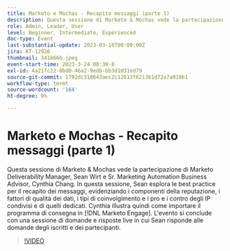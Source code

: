 ```yaml
---
title: Marketo e Mochas - Recapito messaggi (parte 1)
description: Questa sessione di Marketo & Mochas vede la partecipazione di Marketo Deliverability Manager, Sean Wirt e Sr. Marketing Automation Business Advisor, Cynthia Chang. In questa sessione, Sean esplora le best practice per il recapito dei messaggi, evidenziando i componenti della reputazione, i fattori di qualità dei dati, i tipi di coinvolgimento e i pro e i contro degli IP condivisi e di quelli dedicati. Cynthia illustra quindi come importare il programma di consegna in [!DNL Marketo Engage]. L'evento si conclude con una sessione di domande e risposte live in cui Sean risponde alle domande degli iscritti e dei partecipanti.
role: Admin, Leader, User
level: Beginner, Intermediate, Experienced
doc-type: Event
last-substantial-update: 2023-03-16T00:00:00Z
jira: KT-12926
thumbnail: 3416666.jpeg
event-start-time: 2023-3-24 08:30-8
exl-id: 4a21fc22-0bd0-46a2-9edb-bb3d1031ed79
source-git-commit: 1792dc318643aec2c12613f621361d72a7a918b1
workflow-type: tm+mt
source-wordcount: '164'
ht-degree: 0%

---
```


# Marketo e Mochas - Recapito messaggi (parte 1)

Questa sessione di Marketo &amp; Mochas vede la partecipazione di Marketo Deliverability Manager, Sean Wirt e Sr. Marketing Automation Business Advisor, Cynthia Chang. In questa sessione, Sean esplora le best practice per il recapito dei messaggi, evidenziando i componenti della reputazione, i fattori di qualità dei dati, i tipi di coinvolgimento e i pro e i contro degli IP condivisi e di quelli dedicati. Cynthia illustra quindi come importare il programma di consegna in [!DNL Marketo Engage]. L&#39;evento si conclude con una sessione di domande e risposte live in cui Sean risponde alle domande degli iscritti e dei partecipanti.

>[!VIDEO](https://video.tv.adobe.com/v/3416666/?quality=12&learn=on)
